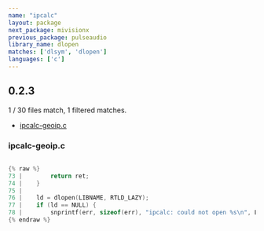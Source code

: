 ```yaml
---
name: "ipcalc"
layout: package
next_package: mivisionx
previous_package: pulseaudio
library_name: dlopen
matches: ['dlsym', 'dlopen']
languages: ['c']
---
```

## 0.2.3
1 / 30 files match, 1 filtered matches.

 - [ipcalc-geoip.c](#ipcalc-geoipc)

### ipcalc-geoip.c

```c

{% raw %}
73 | 		return ret;
74 | 	}
75 | 
76 | 	ld = dlopen(LIBNAME, RTLD_LAZY);
77 | 	if (ld == NULL) {
78 | 		snprintf(err, sizeof(err), "ipcalc: could not open %s\n", LIBNAME);
{% endraw %}

```